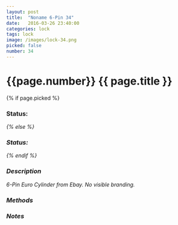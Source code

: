 ```yaml
---
layout: post
title:  "Noname 6-Pin 34"
date:   2016-03-26 23:40:00
categories: lock
tags: lock
image: /images/lock-34.png
picked: false
number: 34
---
```


# {{page.number}} {{ page.title }}

{% if page.picked %}
### Status: <i class="fa fa-unlock"/>
{% else %}
### Status: <i class="fa fa-lock"/>
{% endif %}

### Description

6-Pin Euro Cylinder from Ebay. No visible branding.

### Methods

### Notes
